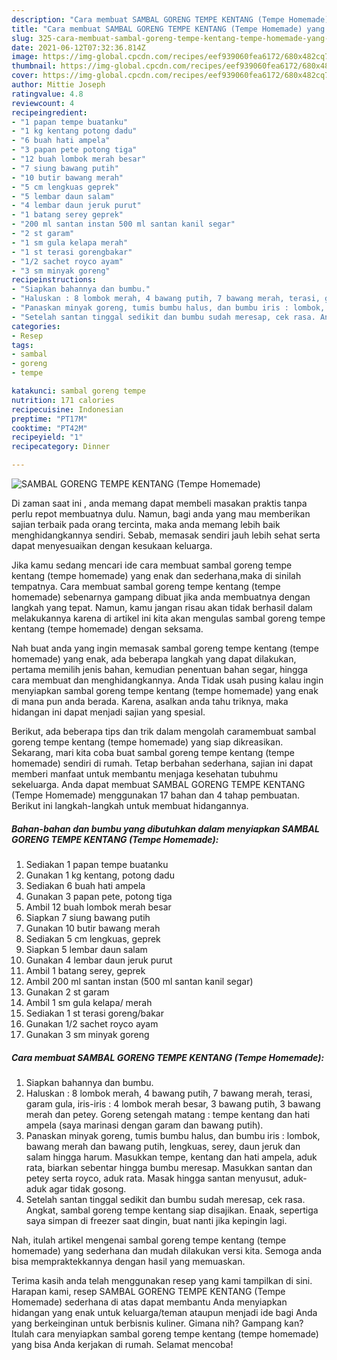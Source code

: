 ```yaml
---
description: "Cara membuat SAMBAL GORENG TEMPE KENTANG (Tempe Homemade) yang enak dan Mudah Dibuat"
title: "Cara membuat SAMBAL GORENG TEMPE KENTANG (Tempe Homemade) yang enak dan Mudah Dibuat"
slug: 325-cara-membuat-sambal-goreng-tempe-kentang-tempe-homemade-yang-enak-dan-mudah-dibuat
date: 2021-06-12T07:32:36.814Z
image: https://img-global.cpcdn.com/recipes/eef939060fea6172/680x482cq70/sambal-goreng-tempe-kentang-tempe-homemade-foto-resep-utama.jpg
thumbnail: https://img-global.cpcdn.com/recipes/eef939060fea6172/680x482cq70/sambal-goreng-tempe-kentang-tempe-homemade-foto-resep-utama.jpg
cover: https://img-global.cpcdn.com/recipes/eef939060fea6172/680x482cq70/sambal-goreng-tempe-kentang-tempe-homemade-foto-resep-utama.jpg
author: Mittie Joseph
ratingvalue: 4.8
reviewcount: 4
recipeingredient:
- "1 papan tempe buatanku"
- "1 kg kentang potong dadu"
- "6 buah hati ampela"
- "3 papan pete potong tiga"
- "12 buah lombok merah besar"
- "7 siung bawang putih"
- "10 butir bawang merah"
- "5 cm lengkuas geprek"
- "5 lembar daun salam"
- "4 lembar daun jeruk purut"
- "1 batang serey geprek"
- "200 ml santan instan 500 ml santan kanil segar"
- "2 st garam"
- "1 sm gula kelapa merah"
- "1 st terasi gorengbakar"
- "1/2 sachet royco ayam"
- "3 sm minyak goreng"
recipeinstructions:
- "Siapkan bahannya dan bumbu."
- "Haluskan : 8 lombok merah, 4 bawang putih, 7 bawang merah, terasi, garam gula, iris-iris : 4 lombok merah besar, 3 bawang putih, 3 bawang merah dan petey. Goreng setengah matang : tempe kentang dan hati ampela (saya marinasi dengan garam dan bawang putih)."
- "Panaskan minyak goreng, tumis bumbu halus, dan bumbu iris : lombok, bawang merah dan bawang putih, lengkuas, serey, daun jeruk dan salam hingga harum. Masukkan tempe, kentang dan hati ampela, aduk rata, biarkan sebentar hingga bumbu meresap. Masukkan santan dan petey serta royco, aduk rata. Masak hingga santan menyusut, aduk-aduk agar tidak gosong."
- "Setelah santan tinggal sedikit dan bumbu sudah meresap, cek rasa. Angkat, sambal goreng tempe kentang siap disajikan. Enaak, sepertiga saya simpan di freezer saat dingin, buat nanti jika kepingin lagi."
categories:
- Resep
tags:
- sambal
- goreng
- tempe

katakunci: sambal goreng tempe 
nutrition: 171 calories
recipecuisine: Indonesian
preptime: "PT17M"
cooktime: "PT42M"
recipeyield: "1"
recipecategory: Dinner

---
```



![SAMBAL GORENG TEMPE KENTANG (Tempe Homemade)](https://img-global.cpcdn.com/recipes/eef939060fea6172/680x482cq70/sambal-goreng-tempe-kentang-tempe-homemade-foto-resep-utama.jpg)

Di zaman  saat ini , anda memang dapat membeli masakan praktis tanpa perlu repot membuatnya dulu. Namun, bagi anda yang mau memberikan sajian terbaik pada orang tercinta, maka anda memang lebih baik menghidangkannya sendiri. Sebab, memasak sendiri jauh lebih sehat serta dapat menyesuaikan dengan kesukaan keluarga.

Jika kamu sedang mencari ide cara membuat sambal goreng tempe kentang (tempe homemade) yang enak dan sederhana,maka di sinilah tempatnya. Cara membuat sambal goreng tempe kentang (tempe homemade)  sebenarnya gampang dibuat jika anda membuatnya dengan langkah yang tepat. Namun, kamu jangan risau akan tidak berhasil dalam melakukannya 
karena di artikel ini kita akan mengulas sambal goreng tempe kentang (tempe homemade) dengan seksama.  



Nah buat anda yang ingin memasak sambal goreng tempe kentang (tempe homemade) yang enak, ada beberapa langkah yang dapat dilakukan, pertama memilih jenis bahan, kemudian penentuan bahan segar, hingga cara membuat dan menghidangkannya. Anda Tidak usah pusing kalau ingin menyiapkan sambal goreng tempe kentang (tempe homemade) yang enak di mana pun anda berada. Karena, asalkan anda  tahu triknya, maka hidangan ini dapat menjadi sajian yang spesial.

Berikut, ada beberapa tips dan trik dalam mengolah caramembuat sambal goreng tempe kentang (tempe homemade) yang siap dikreasikan. Sekarang, mari kita coba buat sambal goreng tempe kentang (tempe homemade) sendiri di rumah. Tetap berbahan sederhana, sajian ini dapat memberi manfaat untuk membantu menjaga kesehatan tubuhmu sekeluarga. Anda dapat membuat SAMBAL GORENG TEMPE KENTANG (Tempe Homemade) menggunakan 17 bahan dan 4 tahap pembuatan. Berikut ini langkah-langkah untuk membuat hidangannya.

<!--inarticleads1-->

##### Bahan-bahan dan bumbu yang dibutuhkan dalam menyiapkan SAMBAL GORENG TEMPE KENTANG (Tempe Homemade):

1. Sediakan 1 papan tempe buatanku
1. Gunakan 1 kg kentang, potong dadu
1. Sediakan 6 buah hati ampela
1. Gunakan 3 papan pete, potong tiga
1. Ambil 12 buah lombok merah besar
1. Siapkan 7 siung bawang putih
1. Gunakan 10 butir bawang merah
1. Sediakan 5 cm lengkuas, geprek
1. Siapkan 5 lembar daun salam
1. Gunakan 4 lembar daun jeruk purut
1. Ambil 1 batang serey, geprek
1. Ambil 200 ml santan instan (500 ml santan kanil segar)
1. Gunakan 2 st garam
1. Ambil 1 sm gula kelapa/ merah
1. Sediakan 1 st terasi goreng/bakar
1. Gunakan 1/2 sachet royco ayam
1. Gunakan 3 sm minyak goreng




<!--inarticleads2-->

##### Cara membuat SAMBAL GORENG TEMPE KENTANG (Tempe Homemade):

1. Siapkan bahannya dan bumbu.
1. Haluskan : 8 lombok merah, 4 bawang putih, 7 bawang merah, terasi, garam gula, iris-iris : 4 lombok merah besar, 3 bawang putih, 3 bawang merah dan petey. Goreng setengah matang : tempe kentang dan hati ampela (saya marinasi dengan garam dan bawang putih).
1. Panaskan minyak goreng, tumis bumbu halus, dan bumbu iris : lombok, bawang merah dan bawang putih, lengkuas, serey, daun jeruk dan salam hingga harum. Masukkan tempe, kentang dan hati ampela, aduk rata, biarkan sebentar hingga bumbu meresap. Masukkan santan dan petey serta royco, aduk rata. Masak hingga santan menyusut, aduk-aduk agar tidak gosong.
1. Setelah santan tinggal sedikit dan bumbu sudah meresap, cek rasa. Angkat, sambal goreng tempe kentang siap disajikan. Enaak, sepertiga saya simpan di freezer saat dingin, buat nanti jika kepingin lagi.




Nah, itulah artikel mengenai  sambal goreng tempe kentang (tempe homemade)  yang sederhana dan mudah dilakukan versi kita. Semoga anda bisa mempraktekkannya dengan hasil yang memuaskan. 

Terima kasih anda telah menggunakan resep yang kami tampilkan di sini. Harapan kami, resep  SAMBAL GORENG TEMPE KENTANG (Tempe Homemade) sederhana di atas dapat membantu Anda menyiapkan hidangan yang enak untuk keluarga/teman ataupun menjadi ide bagi Anda yang berkeinginan untuk berbisnis kuliner. Gimana nih? Gampang kan? Itulah cara menyiapkan sambal goreng tempe kentang (tempe homemade) yang bisa Anda kerjakan di rumah. Selamat mencoba!

